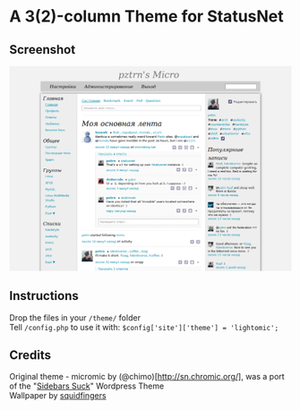 # A 3(2)-column Theme for StatusNet

## Screenshot

![Screenshot](https://github.com/pztrn/lightomic/raw/master/screenshot.png)

## Instructions

Drop the files in your `/theme/` folder  
Tell `/config.php` to use it with: `$config['site']['theme'] = 'lightomic';`

## Credits

Original theme - micromic by (@chimo)[http://sn.chromic.org/], was a port of the "[Sidebars Suck](http://wordpress.org/extend/themes/sidebarssuck)" Wordpress Theme  
Wallpaper by [squidfingers](http://www.squidfingers.com/patterns/)
